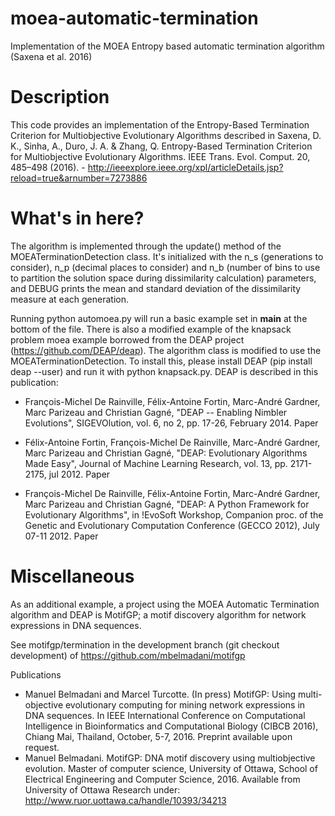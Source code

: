 # moea-automatic-termination
Implementation of the MOEA Entropy based automatic termination algorithm (Saxena et al. 2016)

# Description
This code provides an implementation of the Entropy-Based Termination Criterion for Multiobjective Evolutionary Algorithms described in Saxena, D. K., Sinha, A., Duro, J. A. & Zhang, Q. Entropy-Based Termination Criterion for Multiobjective Evolutionary Algorithms. IEEE Trans. Evol. Comput. 20, 485–498 (2016). - http://ieeexplore.ieee.org/xpl/articleDetails.jsp?reload=true&arnumber=7273886

# What's in here?

The algorithm is implemented through the update() method of the MOEATerminationDetection class. It's initialized with the n_s (generations to consider), n_p (decimal places to consider) and n_b (number of bins to use to partition the solution space during dissimilarity calculation) parameters, and DEBUG prints the mean and standard deviation of the dissimilarity measure at each generation.

Running python automoea.py will run a basic example set in __main__ at the bottom of the file. There is also a modified example of the knapsack problem moea example borrowed from the DEAP project (https://github.com/DEAP/deap). The algorithm class is modified to use the MOEATerminationDetection. To install this, please install DEAP (pip install deap --user) and run it with python knapsack.py. DEAP is described in this publication:

- François-Michel De Rainville, Félix-Antoine Fortin, Marc-André Gardner, Marc Parizeau and Christian Gagné, "DEAP -- Enabling Nimbler Evolutions", SIGEVOlution, vol. 6, no 2, pp. 17-26, February 2014. Paper

- Félix-Antoine Fortin, François-Michel De Rainville, Marc-André Gardner, Marc Parizeau and Christian Gagné, "DEAP: Evolutionary Algorithms Made Easy", Journal of Machine Learning Research, vol. 13, pp. 2171-2175, jul 2012. Paper

- François-Michel De Rainville, Félix-Antoine Fortin, Marc-André Gardner, Marc Parizeau and Christian Gagné, "DEAP: A Python Framework for Evolutionary Algorithms", in !EvoSoft Workshop, Companion proc. of the Genetic and Evolutionary Computation Conference (GECCO 2012), July 07-11 2012. Paper


# Miscellaneous

As an additional example, a project using the MOEA Automatic Termination algorithm and DEAP is MotifGP; a motif discovery algorithm for network expressions in DNA sequences.

See motifgp/termination in the development branch (git checkout development) of https://github.com/mbelmadani/motifgp

Publications 
- Manuel Belmadani and Marcel Turcotte. (In press) MotifGP: Using multi-objective evolutionary computing for mining network expressions in DNA sequences. In IEEE International Conference on Computational Intelligence in Bioinformatics and Computational Biology (CIBCB 2016), Chiang Mai, Thailand, October, 5-7, 2016. Preprint available upon request.
- Manuel Belmadani. MotifGP: DNA motif discovery using multiobjective evolution. Master of computer science, University of Ottawa, School of Electrical Engineering and Computer Science, 2016. Available from University of Ottawa Research under: http://www.ruor.uottawa.ca/handle/10393/34213
